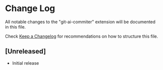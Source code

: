 # Change Log

All notable changes to the "git-ai-commiter" extension will be documented in this file.

Check [Keep a Changelog](http://keepachangelog.com/) for recommendations on how to structure this file.

## [Unreleased]

- Initial release